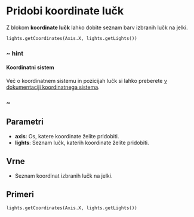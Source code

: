 # Pridobi koordinate lučk

Z blokom **koordinate lučk** lahko dobite seznam barv izbranih lučk na jelki.

```sig
lights.getCoordinates(Axis.X, lights.getLights())
```

### ~ hint

#### Koordinatni sistem

Več o koordinatnem sistemu in pozicijah lučk si lahko preberete [v dokumentaciji
koordinatnega sistema](/reference/coordinates).

### ~

## Parametri

* **axis**: Os, katere koordinate želite pridobiti.
* **lights**: Seznam lučk, katerih koordinate želite pridobiti.

## Vrne

* Seznam koordinat izbranih lučk na jelki.

## Primeri

```block
lights.getCoordinates(Axis.X, lights.getLights())
```
